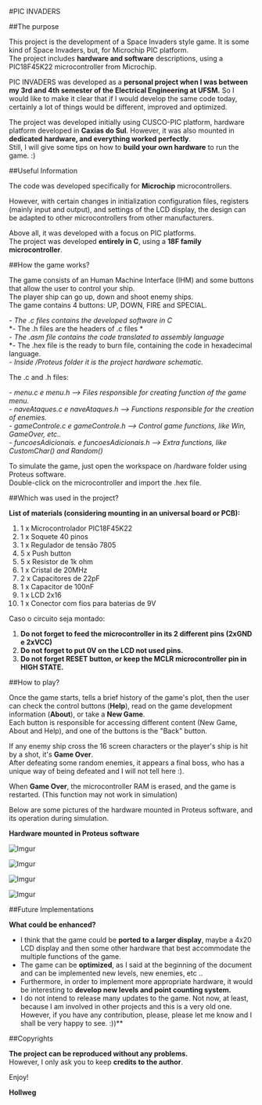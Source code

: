 #PIC INVADERS

##The purpose

This project is the development of a Space Invaders style game. It is some kind of Space Invaders, but, for Microchip PIC platform. </br>
The project includes **hardware and software** descriptions, using a PIC18F45K22 microcontroller from Microchip.

PIC INVADERS was developed as a **personal project when I was between my 3rd and 4th semester of the Electrical Engineering at UFSM.** So I would like to make it clear that if I would develop the same code today, certainly a lot of things would be different, improved and optimized.

The project was developed initially using CUSCO-PIC platform, hardware platform developed in **Caxias do Sul**.
However, it was also mounted in **dedicated hardware, and everything worked perfectly**. </br>
Still, I will give some tips on how to **build your own hardware** to run the game. :)

##Useful Information

The code was developed specifically for **Microchip** microcontrollers.

However, with certain changes in initialization configuration files, registers (mainly input and output), and settings of the LCD display, the design can be adapted to other microcontrollers from other manufacturers.

Above all, it was developed with a focus on PIC platforms. </br>
The project was developed **entirely in C**, using a **18F family microcontroller**. </br>

##How the game works?

The game consists of an Human Machine Interface (IHM) and some buttons that allow the user to control your ship. </br>
The player ship can go up, down and shoot enemy ships. </br>
The game contains 4 buttons: UP, DOWN, FIRE and SPECIAL. </br>
	
*- The .c files contains the developed software in C* </br>
*- The .h files are the headers of .c files * </br>
*- The .asm file contains the code translated to assembly language* </br>
*- The .hex file is the ready to burn file, containing the code in hexadecimal language. </br>
*- Inside /Proteus folder it is the project hardware schematic.* </br>

The .c and .h files:

*- menu.c e menu.h --> Files responsible for creating function of the game menu.* </br>
*- naveAtaques.c e naveAtaques.h --> Functions responsible for the creation of enemies.* </br>
*- gameControle.c e gameControle.h --> Control game functions, like Win, GameOver, etc..* </br>
*- funcoesAdicionais. e funcoesAdicionais.h --> Extra functions, like CustomChar() and Random()* </br>

To simulate the game, just open the workspace on /hardware folder using Proteus software. </br>
Double-click on the microcontroller and import the .hex file.

##Which was used in the project?

**List of materials (considering mounting in an universal board or PCB):**

1. 1 x Microcontrolador PIC18F45K22 <br>
2. 1 x Soquete 40 pinos </br>
3. 1 x Regulador de tensão 7805 </br>
4. 5 x Push button </br>
5. 5 x Resistor de 1k ohm </br>
6. 1 x Cristal de 20MHz  </br>
7. 2 x Capacitores de 22pF </br>
8. 1 x Capacitor de 100nF </br>
9. 1 x LCD 2x16
10. 1 x Conector com fios para baterias de 9V </br>

Caso o circuito seja montado:

1. **Do not forget to feed the microcontroller in its 2 different pins (2xGND e 2xVCC)**
2. **Do not forget to put 0V on the LCD not used pins.**
3. **Do not forget RESET button, or keep the MCLR microcontroller pin in HIGH STATE.**

##How to play?

Once the game starts, tells a brief history of the game's plot, then the user can check the control buttons (**Help**), read on the game development information (**About**), or take a **New Game**. </br>
Each button is responsible for accessing different content (New Game, About and Help), and one of the buttons is the "Back" button.

If any enemy ship cross the 16 screen characters or the player's ship is hit by a shot, it's **Game Over**.</br>
After defeating some random enemies, it appears a final boss, who has a unique way of being defeated and I will not tell here :). </br>

When **Game Over**, the microcontroller RAM is erased, and the game is restarted. (This function may not work in simulation)

Below are some pictures of the hardware mounted in Proteus software, and its operation during simulation.

**Hardware mounted in Proteus software**

![Imgur](http://i.imgur.com/GbyrLvf.png) 

![Imgur](http://i.imgur.com/3AJewfv.png) 

![Imgur](http://i.imgur.com/XVyv2A0.png) 

![Imgur](http://i.imgur.com/AgxpiH6.png) 

##Future Implementations

**What could be enhanced?** </br>

- I think that the game could be **ported to a larger display**, maybe a 4x20 LCD display and then some other hardware that best accommodate the multiple functions of the game. </br>
- The game can be **optimized**, as I said at the beginning of the document and can be implemented new levels, new enemies, etc .. </br>
- Furthermore, in order to implement more appropriate hardware, it would be interesting to **develop new levels and point counting system.** </br>
- I do not intend to release many updates to the game. Not now, at least, because I am involved in other projects and this is a very old one. However, if you have any contribution, please, please let me know and I shall be very happy to see. :))**

##Copyrights

**The project can be reproduced without any problems.** </br>
However, I only ask you to keep **credits to the author**. </br>


Enjoy!

**Hollweg**

